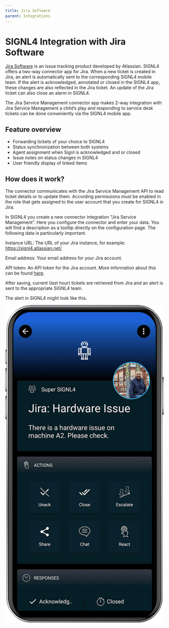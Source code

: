 ```yaml
---
title: Jira Software
parent: Integrations
---
```


# SIGNL4 Integration with Jira Software

[Jira Software](https://www.atlassian.com/software/jira) is an issue tracking product developed by Atlassian. SIGNL4 offers a two-way connector app for Jira. When a new ticket is created in Jira, an alert is automatically sent to the corresponding SIGNL4 mobile team. If the alert is acknowledged, annotated or closed in the SIGNL4 app, these changes are also reflected in the Jira ticket. An update of the Jira ticket can also close an alarm in SIGNL4.

The Jira Service Management connector app makes 2-way integration with Jira Service Management a child’s play and responding to service desk tickets can be done conveniently via the SIGNL4 mobile app.

## Feature overview

- Forwarding tickets of your choice to SIGNL4
- Status synchronization between both systems
- Agent assignment when Signl is acknowledged and or closed
- Issue notes on status changes in SIGNL4
- User friendly display of linked items

## How does it work?

The connector communicates with the Jira Service Management API to read ticket details or to update them. According permissions must be enabled in the role that gets assigned to the user account that you create for SIGNL4 in Jira.

In SIGNL4 you create a new connector integration “Jira Service Management”. Here you configure the connector and enter your data. You will find a description as a tooltip directly on the configuration page. The following data is particularly important.

Instance URL: The URL of your Jira instance, for example: https://signl4.atlassian.net/

Email address: Your email address for your Jira account.

API token: An API token for the Jira account. More information about this can be found [here](https://support.atlassian.com/atlassian-account/docs/manage-api-tokens-for-your-atlassian-account/).

After saving, current (last hour) tickets are retrieved from Jira and an alert is sent to the appropriate SIGNL4 team.

The alert in SIGNL4 might look like this.

![SIGNL4 Alert](signl4-jira.png)
